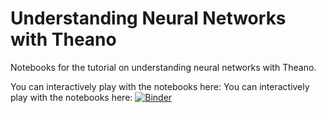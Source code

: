 Understanding Neural Networks with Theano
=========================================

Notebooks for the tutorial on understanding neural networks with Theano.

You can interactively play with the notebooks here:
You can interactively play with the notebooks here:
[![Binder](http://mybinder.org/badge.svg)](http://mybinder.org/repo/jaidevd/pydelhi_theano)
